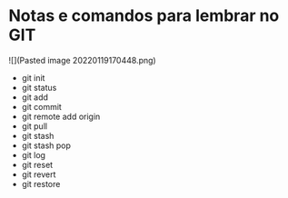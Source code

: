 # Notas e comandos para lembrar no GIT

![](Pasted image 20220119170448.png)
- git init
- git status
- git add
- git commit
- git remote add origin
- git pull
- git stash 
- git stash pop
- git log
- git reset
- git revert
- git restore
